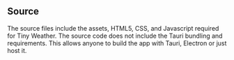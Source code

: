 ## Source
The source files include the assets, HTML5, CSS, and Javascript required for Tiny Weather. The source code does not include the Tauri bundling and requirements. This allows anyone to build the app with Tauri, Electron or just host it.
